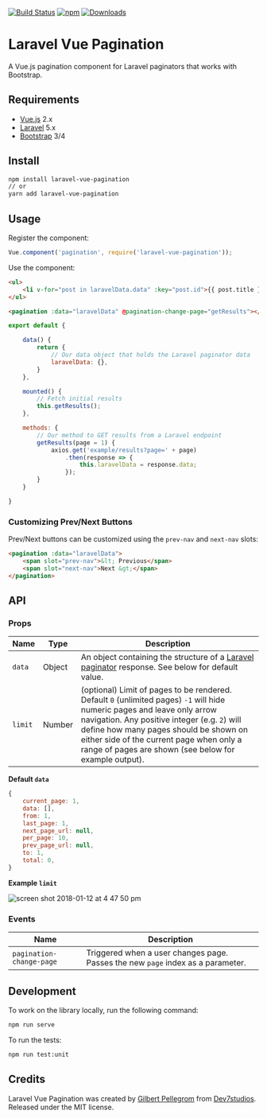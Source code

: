 [![Build Status](https://travis-ci.org/gilbitron/laravel-vue-pagination.svg?branch=master)](https://travis-ci.org/gilbitron/laravel-vue-pagination) [![npm](https://img.shields.io/npm/v/laravel-vue-pagination.svg)](https://www.npmjs.com/package/laravel-vue-pagination) [![Downloads](https://img.shields.io/npm/dt/laravel-vue-pagination.svg)](https://www.npmjs.com/package/laravel-vue-pagination)

# Laravel Vue Pagination
A Vue.js pagination component for Laravel paginators that works with Bootstrap.

## Requirements

* [Vue.js](https://vuejs.org/) 2.x
* [Laravel](http://laravel.com/docs/) 5.x
* [Bootstrap](http://getbootstrap.com/) 3/4

## Install

```bash
npm install laravel-vue-pagination
// or
yarn add laravel-vue-pagination
```

## Usage

Register the component:

```javascript
Vue.component('pagination', require('laravel-vue-pagination'));
```

Use the component:

```html
<ul>
    <li v-for="post in laravelData.data" :key="post.id">{{ post.title }}</li>
</ul>

<pagination :data="laravelData" @pagination-change-page="getResults"></pagination>
```

```javascript
export default {

	data() {
		return {
			// Our data object that holds the Laravel paginator data
			laravelData: {},
		}
	},

	mounted() {
		// Fetch initial results
		this.getResults();
	},

	methods: {
		// Our method to GET results from a Laravel endpoint
		getResults(page = 1) {
			axios.get('example/results?page=' + page)
				.then(response => {
					this.laravelData = response.data;
				});
		}
	}

}
```

### Customizing Prev/Next Buttons

Prev/Next buttons can be customized using the `prev-nav` and `next-nav` slots:

```html
<pagination :data="laravelData">
	<span slot="prev-nav">&lt; Previous</span>
	<span slot="next-nav">Next &gt;</span>
</pagination>
```

## API

### Props

| Name | Type | Description |
| --- | --- | --- |
| `data` | Object | An object containing the structure of a [Laravel paginator](https://laravel.com/docs/5.4/pagination) response. See below for default value. |
| `limit` | Number | (optional) Limit of pages to be rendered. Default `0` (unlimited pages) `-1` will hide numeric pages and leave only arrow navigation. Any positive integer (e.g. `2`) will define how many pages should be shown on either side of the current page when only a range of pages are shown (see below for example output). |

**Default `data`**

```javascript
{
	current_page: 1,
	data: [],
	from: 1,
	last_page: 1,
	next_page_url: null,
	per_page: 10,
	prev_page_url: null,
	to: 1,
	total: 0,
}
```

**Example `limit`**

![screen shot 2018-01-12 at 4 47 50 pm](https://user-images.githubusercontent.com/203882/34885624-8001513e-f7b8-11e7-9922-236e2b07caa0.png)

### Events

| Name | Description |
| --- | --- |
| `pagination-change-page` | Triggered when a user changes page. Passes the new `page` index as a parameter. |

## Development

To work on the library locally, run the following command:

```bash
npm run serve
```

To run the tests:

```bash
npm run test:unit
```

## Credits

Laravel Vue Pagination was created by [Gilbert Pellegrom](https://gilbitron.me) from [Dev7studios](https://dev7studios.co). Released under the MIT license.